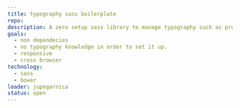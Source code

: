 ```yaml
---
title: typography sass boilerplate
repo:
description: A zero setup sass library to manage typography such as profesionals.
goals:
  - non dependecies
  - no typography knowledge in order to set it up.
  - responsive
  - cross browser 
technology:
  - sass
  - bower
leader: jupegarnica
status: open
---
```

